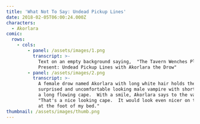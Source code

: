 ```yaml
---
title: 'What Not To Say: Undead Pickup Lines'
date: 2018-02-05T06:00:24.000Z
characters:
  - Akorlara
comic:
  rows:
    - cols:
        - panel: /assets/images/1.png
          transcript: >-
            Text on an empty background saying,  "The Tavern Wenches Players
            Present: Undead Pickup Lines with Akorlara the Drow"
        - panel: /assets/images/2.png
          transcript: >-
            A female drow named Akorlara with long white hair holds the arm of a
            surprised and uncomfortable looking male vampire with short hair and
            a long flowing cape.  With a smile, Akorlara says to the vampire,
            "That's a nice looking cape.  It would look even nicer on the floor
            at the foot of my bed."
thumbnail: /assets/images/thumb.png
---
```


